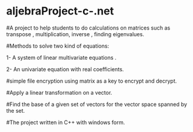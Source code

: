 # aljebraProject-c-.net

#A project to help students to do calculations on matrices such as transpose , multiplication, inverse , finding eigenvalues.

#Methods to solve two kind of equations: 

  1- A system of linear multivariate equations .
  
  2- An univariate equation with real coefficients.

#simple file encryption using matrix as a key to encrypt and decrypt. 

#Apply a linear transformation on a vector. 

#Find the base of a given set of vectors for the vector space spanned by the set.

#The project written in C++ with windows form.
